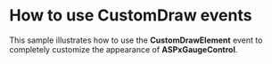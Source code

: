 # How to use CustomDraw events


<p>This sample illustrates how to use the <strong>CustomDrawElement</strong> event to completely customize the appearance of <strong>ASPxGaugeControl</strong>.</p>

<br/>


